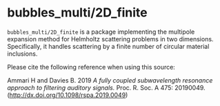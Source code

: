 # bubbles_multi/2D_finite

`bubbles_multi/2D_finite` is a package implementing the multipole expansion method for Helmholtz scattering problems in two dimensions. Specifically, it handles scattering by a finite number of circular material inclusions.

Please cite the following reference when using this source:

Ammari H and Davies B. 2019 *A fully coupled subwavelength resonance approach to filtering auditory signals.* Proc. R. Soc. A 475: 20190049. (http://dx.doi.org/10.1098/rspa.2019.0049)
